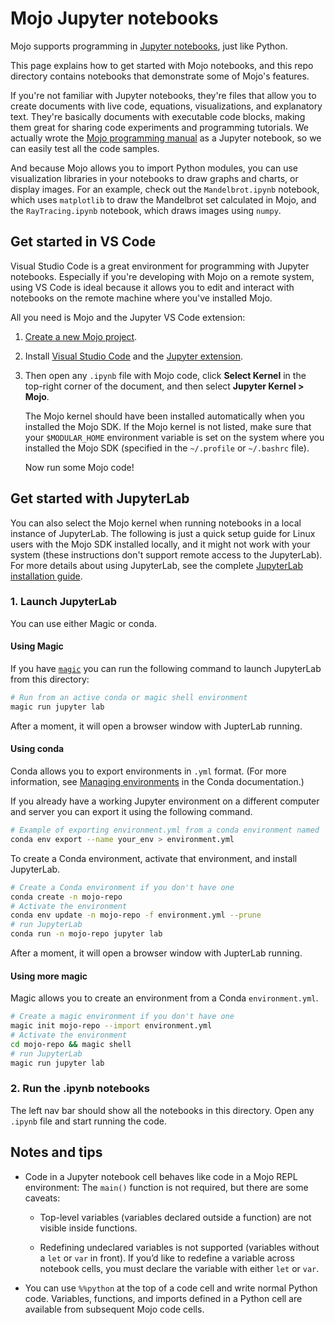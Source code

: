 # Mojo Jupyter notebooks

Mojo supports programming in [Jupyter notebooks](https://jupyter.org/), just
like Python.

This page explains how to get started with Mojo notebooks, and this repo
directory contains notebooks that demonstrate some of Mojo's features.

If you're not familiar with Jupyter notebooks, they're files that allow you to
create documents with live code, equations, visualizations, and explanatory
text. They're basically documents with executable code blocks, making them
great for sharing code experiments and programming tutorials. We actually wrote
the [Mojo programming
manual](https://docs.modular.com/mojo/programming-manual.html) as a Jupyter
notebook, so we can easily test all the code samples.

And because Mojo allows you to import Python modules, you can use visualization
libraries in your notebooks to draw graphs and charts, or display images. For
an example, check out the `Mandelbrot.ipynb` notebook, which uses `matplotlib`
to draw the Mandelbrot set calculated in Mojo, and the `RayTracing.ipynb`
notebook, which draws images using `numpy`.

## Get started in VS Code

Visual Studio Code is a great environment for programming with Jupyter
notebooks. Especially if you're developing with Mojo on a remote system, using
VS Code is ideal because it allows you to edit and interact with notebooks on
the remote machine where you've installed Mojo.

All you need is Mojo and the Jupyter VS Code extension:

1. [Create a new Mojo
project](https://docs.modular.com/mojo/manual/get-started#1-create-a-new-project).

2. Install [Visual Studio Code](https://code.visualstudio.com/) and the
   [Jupyter
   extension](https://marketplace.visualstudio.com/items?itemName=ms-toolsai.jupyter).

3. Then open any `.ipynb` file with Mojo code, click **Select Kernel** in the
   top-right corner of the document, and then select **Jupyter Kernel > Mojo**.

   The Mojo kernel should have been installed automatically when you installed
   the Mojo SDK. If the Mojo kernel is not listed, make sure that your
   `$MODULAR_HOME` environment variable is set on the system where you
   installed the Mojo SDK (specified in the `~/.profile` or `~/.bashrc` file).

   Now run some Mojo code!

## Get started with JupyterLab

You can also select the Mojo kernel when running notebooks in a local instance
of JupyterLab. The following is just a quick setup guide for Linux users with
the Mojo SDK installed locally, and it might not work with your system (these
instructions don't support remote access to the JupyterLab). For more details
about using JupyterLab, see the complete [JupyterLab installation
guide](https://jupyterlab.readthedocs.io/en/latest/getting_started/installation.html).

### 1. Launch JupyterLab

You can use either Magic or conda.

#### Using Magic

If you have [`magic`](https://docs.modular.com/magic) you can run the following
command to launch JupyterLab from this directory:

```sh
# Run from an active conda or magic shell environment
magic run jupyter lab
```

After a moment, it will open a browser window with JupterLab running.

#### Using conda

Conda allows you to export environments in `.yml` format. (For more
information, see
[Managing environments](https://docs.conda.io/projects/conda/en/latest/user-guide/tasks/manage-environments.html)
in the Conda documentation.)

If you already have a working Jupyter environment on a different computer and
server you can export it using the following command.

```sh
# Example of exporting environment.yml from a conda environment named `your-env`
conda env export --name your_env > environment.yml
```

To create a Conda environment, activate that environment, and install JupyterLab.

``` sh
# Create a Conda environment if you don't have one
conda create -n mojo-repo
# Activate the environment
conda env update -n mojo-repo -f environment.yml --prune
# run JupyterLab
conda run -n mojo-repo jupyter lab
```

After a moment, it will open a browser window with JupterLab running.

#### Using more magic

Magic allows you to create an environment from a Conda `environment.yml`.

```sh
# Create a magic environment if you don't have one
magic init mojo-repo --import environment.yml
# Activate the environment
cd mojo-repo && magic shell
# run JupyterLab
magic run jupyter lab
```

### 2. Run the .ipynb notebooks

The left nav bar should show all the notebooks in this directory.
Open any `.ipynb` file and start running the code.

## Notes and tips

- Code in a Jupyter notebook cell behaves like code in a Mojo REPL environment:
  The `main()` function is not required, but there are some caveats:

  - Top-level variables (variables declared outside a function) are not visible
    inside functions.

  - Redefining undeclared variables is not supported (variables without a `let`
    or `var` in front). If you’d like to redefine a variable across notebook
    cells, you must declare the variable with either `let` or `var`.

- You can use `%%python` at the top of a code cell and write normal Python
  code. Variables, functions, and imports defined in a Python cell are available
  from subsequent Mojo code cells.
